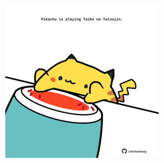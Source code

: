 <!-- built at 26/12/2022, 02:19:16 UTC -->
<p align="center">
  <img width="500" height="500" src="./ReadmeImage.svg">
</p>

